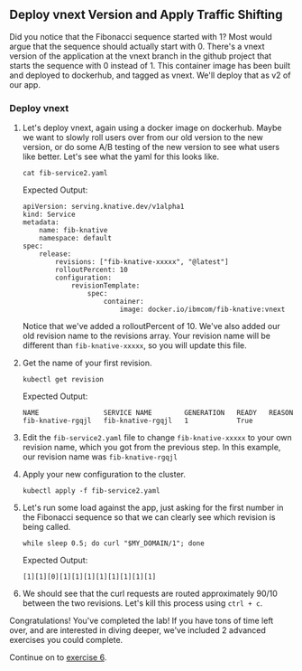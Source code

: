 ## Deploy vnext Version and Apply Traffic Shifting

Did you notice that the Fibonacci sequence started with 1? Most would argue that the sequence should actually start with 0. There's a vnext version of the application at the vnext branch in the github project that starts the sequence with 0 instead of 1. This container image has been built and deployed to dockerhub, and tagged as vnext. We'll deploy that as v2 of our app.

### Deploy vnext
1. Let's deploy vnext, again using a docker image on dockerhub. Maybe we want to slowly roll users over from our old version to the new version, or do some A/B testing of the new version to see what users like better. Let's see what the yaml for this looks like.

    ```
    cat fib-service2.yaml
    ```

    Expected Output:
    ```
    apiVersion: serving.knative.dev/v1alpha1
    kind: Service
    metadata:
        name: fib-knative
        namespace: default
    spec:
        release:
            revisions: ["fib-knative-xxxxx", "@latest"]
            rolloutPercent: 10
            configuration:
                revisionTemplate:
                    spec:
                        container:
                            image: docker.io/ibmcom/fib-knative:vnext
    ```

	Notice that we've added a rolloutPercent of 10. We've also added our old revision name to the revisions array. Your revision name will be different than `fib-knative-xxxxx`, so you will update this file.

2. Get the name of your first revision.

    ```
    kubectl get revision
    ```

    Expected Output:
    ```
    NAME                SERVICE NAME        GENERATION   READY   REASON
    fib-knative-rgqjl   fib-knative-rgqjl   1            True    
    ```

3. Edit the `fib-service2.yaml` file to change `fib-knative-xxxxx` to your own revision name, which you got from the previous step. In this example, our revision name was `fib-knative-rgqjl`

4. Apply your new configuration to the cluster.

    ```
    kubectl apply -f fib-service2.yaml
    ```

5. Let's run some load against the app, just asking for the first number in the Fibonacci sequence so that we can clearly see which revision is being called.

	```
	while sleep 0.5; do curl "$MY_DOMAIN/1"; done
	```

    Expected Output:
    ```
    [1][1][0][1][1][1][1][1][1][1][1]
    ```
    
6. We should see that the curl requests are routed approximately 90/10 between the two revisions. Let's kill this process using `ctrl + c`.


Congratulations! You've completed the lab!  If you have tons of time left over, and are interested in diving deeper, we've included 2 advanced exercises you could complete.

Continue on to [exercise 6](../exercise-6/README.md).

